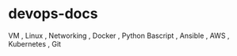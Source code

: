 # devops-docs
VM , Linux , Networking , Docker , Python Bascript , Ansible , AWS , Kubernetes , Git

